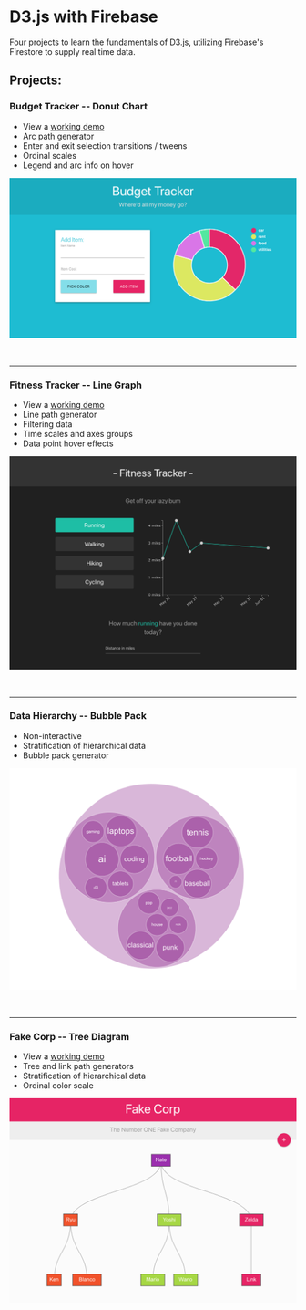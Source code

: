 # D3.js with Firebase

Four projects to learn the fundamentals of D3.js, utilizing Firebase's Firestore
to supply real time data.

## Projects:

### Budget Tracker -- Donut Chart

- View a [working demo](https://donut-chart-nds.netlify.com/)
- Arc path generator
- Enter and exit selection transitions / tweens
- Ordinal scales
- Legend and arc info on hover

![donut-chart](./images/donut-chart.png)

<br>

---

### Fitness Tracker -- Line Graph

- View a [working demo](https://line-graph-nds.netlify.com/)
- Line path generator
- Filtering data
- Time scales and axes groups
- Data point hover effects

![line-graph](./images/line-graph.png)

<br>

---

### Data Hierarchy -- Bubble Pack

- Non-interactive
- Stratification of hierarchical data
- Bubble pack generator

![bubble-pack](./images/bubble-pack.png)

<br>

---

### Fake Corp -- Tree Diagram

- View a [working demo](https://tree-diagram-nds.netlify.com/)
- Tree and link path generators
- Stratification of hierarchical data
- Ordinal color scale

![tree-diagram](./images/tree-diagram.png)
